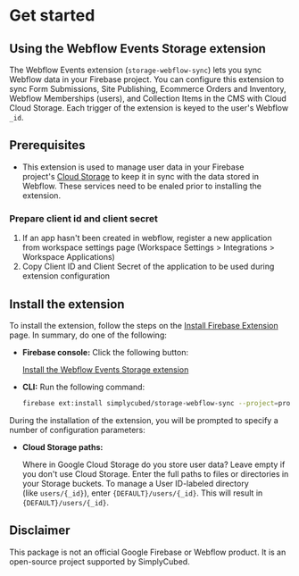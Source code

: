 # Get started

## Using the Webflow Events Storage extension

The Webflow Events extension (`storage-webflow-sync`) lets you sync Webflow data in your Firebase project. You can configure this extension to sync Form Submissions, Site Publishing, Ecommerce Orders and Inventory, Webflow Memberships (users), and Collection Items in the CMS with Cloud Cloud Storage. Each trigger of the extension is keyed to the user's Webflow `_id`.

## Prerequisites

- This extension is used to manage user data in your Firebase project's [Cloud Storage](https://firebase.google.com/docs/storage) to keep it in sync with the data stored in Webflow. These services need to be enaled prior to installing the extension.

### Prepare client id and client secret

1. If an app hasn't been created in webflow, register a new application from workspace settings page (Workspace Settings > Integrations > Workspace Applications)
2. Copy Client ID and Client Secret of the application to be used during extension configuration

## **Install the extension**

To install the extension, follow the steps on the [Install Firebase Extension](https://firebase.google.com/docs/extensions/install-extensions) page. In summary, do one of the following:

- **Firebase console:** Click the following button:

  [Install the Webflow Events Storage extension](https://console.firebase.google.com/project/_/extensions/install?ref=simplycubed%2Fstorage-webflow-sync)

- **CLI:** Run the following command:

  ```bash
  firebase ext:install simplycubed/storage-webflow-sync --project=projectId-or-alias
  ```

During the installation of the extension, you will be prompted to specify a number of configuration parameters:

- **Cloud Storage paths:**

  Where in Google Cloud Storage do you store user data? Leave empty if you don't use Cloud Storage. Enter the full paths to files or directories in your Storage buckets. To manage a User ID-labeled directory (like `users/{_id}`), enter `{DEFAULT}/users/{_id}`. This will result in `{DEFAULT}/users/{_id}`.

## Disclaimer

This package is not an official Google Firebase or Webflow product. It is an open-source project supported by SimplyCubed.
